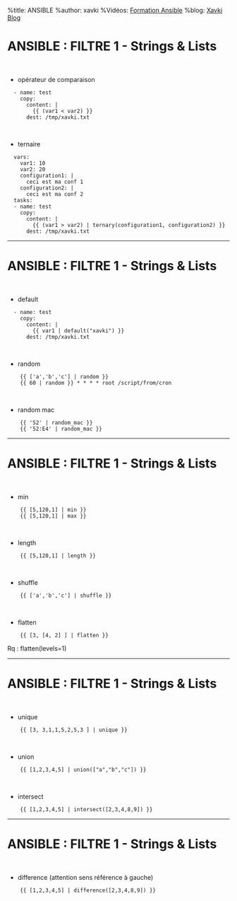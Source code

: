 %title: ANSIBLE
%author: xavki
%Vidéos: [Formation Ansible](https://www.youtube.com/playlist?list=PLn6POgpklwWoCpLKOSw3mXCqbRocnhrh-)
%blog: [Xavki Blog](https://xavki.blog)


# ANSIBLE : FILTRE 1 - Strings & Lists


<br>

* opérateur de comparaison

```
  - name: test
    copy:
      content: |
        {{ (var1 < var2) }}
      dest: /tmp/xavki.txt
```

<br>

* ternaire

```
  vars:
    var1: 10
    var2: 20
    configuration1: |
      ceci est ma conf 1
    configuration2: |
      ceci est ma conf 2
  tasks:
  - name: test
    copy:
      content: |
        {{ (var1 > var2) | ternary(configuration1, configuration2) }}
      dest: /tmp/xavki.txt
```

--------------------------------------------------------------------------------------------------

# ANSIBLE : FILTRE 1 - Strings & Lists


<br>

* default

```
  - name: test
    copy:
      content: |
        {{ var1 | default("xavki") }}
      dest: /tmp/xavki.txt
```

<br>

* random

```
    {{ ['a','b','c'] | random }}
    {{ 60 | random }} * * * * root /script/from/cron
```

<br>

* random mac

```
    {{ '52' | random_mac }}
    {{ '52:E4' | random_mac }}
```

--------------------------------------------------------------------------------------------------

# ANSIBLE : FILTRE 1 - Strings & Lists


<br>

* min

```
    {{ [5,120,1] | min }}
    {{ [5,120,1] | max }}
```

<br>

* length

```
    {{ [5,120,1] | length }}
```

<br>

* shuffle

```
    {{ ['a','b','c'] | shuffle }}
```

<br>

* flatten

```
    {{ [3, [4, 2] ] | flatten }}
```

Rq : flatten(levels=1)

--------------------------------------------------------------------------------------------------

# ANSIBLE : FILTRE 1 - Strings & Lists

<br>

* unique

```
    {{ [3, 3,1,1,5,2,5,3 ] | unique }}
```

<br>

* union

```
    {{ [1,2,3,4,5] | union(["a","b","c"]) }}
```

<br>

* intersect

```
    {{ [1,2,3,4,5] | intersect([2,3,4,8,9]) }}
```

--------------------------------------------------------------------------------------------------

# ANSIBLE : FILTRE 1 - Strings & Lists

<br>

* difference (attention sens référence à gauche)

```
    {{ [1,2,3,4,5] | difference([2,3,4,8,9]) }}
```
